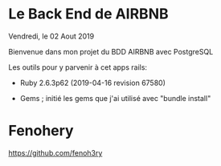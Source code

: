 # Le Back End de AIRBNB

Vendredi, le 02 Aout 2019


Bienvenue dans mon projet du BDD AIRBNB avec PostgreSQL

Les outils pour y parvenir à cet apps rails:

* Ruby 2.6.3p62 (2019-04-16 revision 67580)

* Gems ; initié les gems que j'ai utilisé avec "bundle install"

# Fenohery

https://github.com/fenoh3ry
